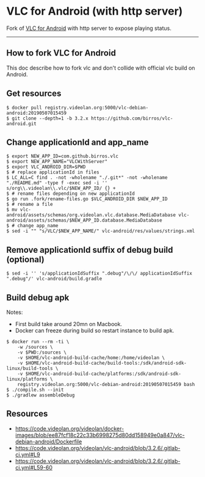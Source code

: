 # VLC for Android (with http server)

Fork of [VLC for Android](https://github.com/videolan/vlc-android) with http
server to expose playing status.

---

## How to fork VLC for Android

This doc describe how to fork vlc and don't collide with official vlc build on
Android.

## Get resources

```shell
$ docker pull registry.videolan.org:5000/vlc-debian-android:20190507015459
$ git clone --depth=1 -b 3.2.x https://github.com/birros/vlc-android.git
```

## Change applicationId and app_name

```shell
$ export NEW_APP_ID=com.github.birros.vlc
$ export NEW_APP_NAME="VLCWithServer"
$ export VLC_ANDROID_DIR=$PWD
$ # replace applicationId in files
$ LC_ALL=C find . -not -wholename "./.git*" -not -wholename "./README.md" -type f -exec sed -i '' s/org\\.videolan\\.vlc/$NEW_APP_ID/ {} +
$ # rename files depending on new applicationId
$ go run .fork/rename-files.go $VLC_ANDROID_DIR $NEW_APP_ID
$ # rename a file
$ mv vlc-android/assets/schemas/org.videolan.vlc.database.MediaDatabase vlc-android/assets/schemas/$NEW_APP_ID.database.MediaDatabase
$ # change app_name
$ sed -i "" "s/VLC/$NEW_APP_NAME/" vlc-android/res/values/strings.xml
```

## Remove applicationId suffix of debug build (optional)

```shell
$ sed -i '' 's/applicationIdSuffix ".debug"/\/\/ applicationIdSuffix ".debug"/' vlc-android/build.gradle
```

## Build debug apk

Notes:
* First build take around 20mn on Macbook.
* Docker can freeze during build so restart instance to build apk.

```shell
$ docker run --rm -ti \
    -w /sources \
    -v $PWD:/sources \
    -v $HOME/vlc-android-build-cache/home:/home/videolan \
    -v $HOME/vlc-android-build-cache/build-tools:/sdk/android-sdk-linux/build-tools \
    -v $HOME/vlc-android-build-cache/platforms:/sdk/android-sdk-linux/platforms \
    registry.videolan.org:5000/vlc-debian-android:20190507015459 bash
$ ./compile.sh --init
$ ./gradlew assembleDebug
```

## Resources

* https://code.videolan.org/videolan/docker-images/blob/ee87fcf18c22c33b6998275d80dd158949e0a847/vlc-debian-android/Dockerfile
* https://code.videolan.org/videolan/vlc-android/blob/3.2.6/.gitlab-ci.yml#L9
* https://code.videolan.org/videolan/vlc-android/blob/3.2.6/.gitlab-ci.yml#L59-60